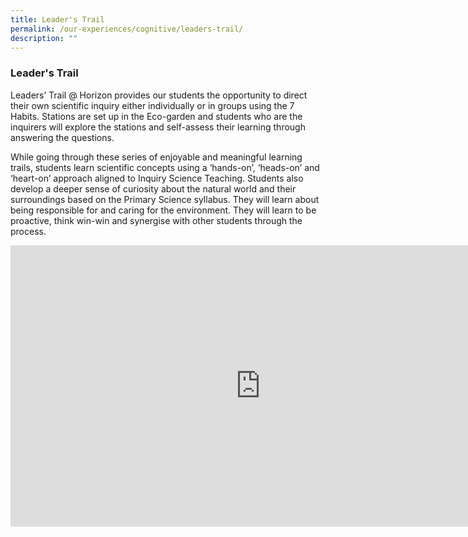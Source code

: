 ```yaml
---
title: Leader's Trail
permalink: /our-experiences/cognitive/leaders-trail/
description: ""
---
```



### **Leader's Trail**
Leaders’ Trail @ Horizon provides our students the opportunity to direct their own scientific inquiry either individually or in groups using the 7 Habits. Stations are set up in the Eco-garden and students who are the inquirers will explore the stations and self-assess their learning through answering the questions.&nbsp;

While going through these series of enjoyable and meaningful learning trails, students learn scientific concepts using a ‘hands-on’, ‘heads-on’ and ‘heart-on’ approach aligned to Inquiry Science Teaching. Students also develop a deeper sense of curiosity about the natural world and their surroundings based on the Primary Science syllabus. They will learn about being responsible for and caring for the environment. They will learn to be proactive, think win-win and synergise with other students through the process.

<iframe allowfullscreen="true" height="450" width="800" frameborder="0" src="https://docs.google.com/presentation/d/e/2PACX-1vS0mmRIcS1p1DcyZyUwS14K4sDbo8fLJjeAzAaF7oMiWhnNj3Kw2Zl3Nbyl07GIFUFy6QWIWE8tFDW8/embed?start=false&amp;loop=false&amp;delayms=3000"></iframe>